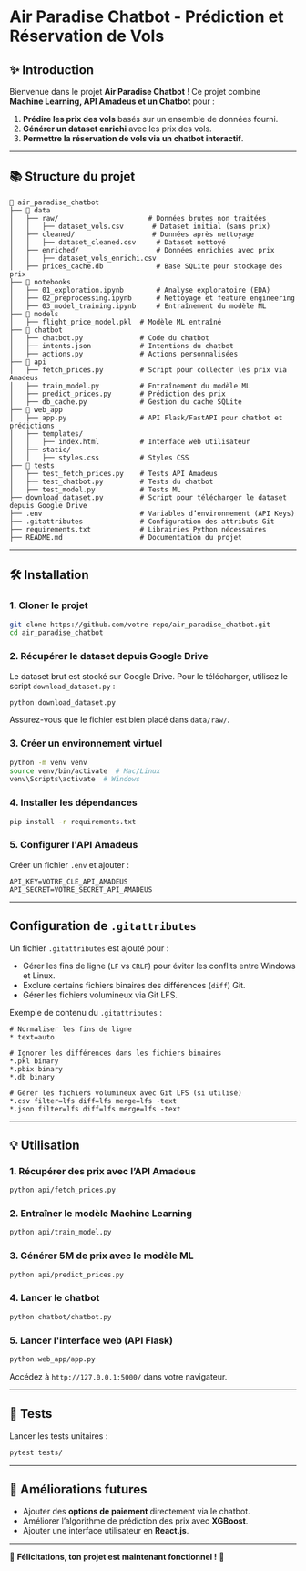 # Air Paradise Chatbot - Prédiction et Réservation de Vols

## ✨ Introduction

Bienvenue dans le projet **Air Paradise Chatbot** ! Ce projet combine **Machine Learning, API Amadeus et un Chatbot** pour :

1. **Prédire les prix des vols** basés sur un ensemble de données fourni.
2. **Générer un dataset enrichi** avec les prix des vols.
3. **Permettre la réservation de vols via un chatbot interactif**.

---

## 📚 Structure du projet

```
📎 air_paradise_chatbot
├── 📂 data
│   ├── raw/                      # Données brutes non traitées
│   │   ├── dataset_vols.csv       # Dataset initial (sans prix)
│   ├── cleaned/                   # Données après nettoyage
│   │   ├── dataset_cleaned.csv     # Dataset nettoyé
│   ├── enriched/                   # Données enrichies avec prix
│   │   ├── dataset_vols_enrichi.csv
│   ├── prices_cache.db             # Base SQLite pour stockage des prix
├── 📂 notebooks
│   ├── 01_exploration.ipynb        # Analyse exploratoire (EDA)
│   ├── 02_preprocessing.ipynb      # Nettoyage et feature engineering
│   ├── 03_model_training.ipynb     # Entraînement du modèle ML
├── 📂 models
│   ├── flight_price_model.pkl  # Modèle ML entraîné
├── 📂 chatbot
│   ├── chatbot.py              # Code du chatbot
│   ├── intents.json            # Intentions du chatbot
│   ├── actions.py              # Actions personnalisées
├── 📂 api
│   ├── fetch_prices.py         # Script pour collecter les prix via Amadeus
│   ├── train_model.py          # Entraînement du modèle ML
│   ├── predict_prices.py       # Prédiction des prix
│   ├── db_cache.py             # Gestion du cache SQLite
├── 📂 web_app
│   ├── app.py                  # API Flask/FastAPI pour chatbot et prédictions
│   ├── templates/
│   │   ├── index.html          # Interface web utilisateur
│   ├── static/
│   │   ├── styles.css          # Styles CSS
├── 📂 tests
│   ├── test_fetch_prices.py    # Tests API Amadeus
│   ├── test_chatbot.py         # Tests du chatbot
│   ├── test_model.py           # Tests ML
├── download_dataset.py         # Script pour télécharger le dataset depuis Google Drive
├── .env                        # Variables d’environnement (API Keys)
├── .gitattributes              # Configuration des attributs Git
├── requirements.txt            # Librairies Python nécessaires
├── README.md                   # Documentation du projet
```

---

## 🛠️ Installation

### 1. Cloner le projet

```bash
git clone https://github.com/votre-repo/air_paradise_chatbot.git
cd air_paradise_chatbot
```

### 2. Récupérer le dataset depuis Google Drive

Le dataset brut est stocké sur Google Drive. Pour le télécharger, utilisez le script `download_dataset.py` :

```bash
python download_dataset.py
```

Assurez-vous que le fichier est bien placé dans `data/raw/`.

### 3. Créer un environnement virtuel

```bash
python -m venv venv
source venv/bin/activate  # Mac/Linux
venv\Scripts\activate  # Windows
```

### 4. Installer les dépendances

```bash
pip install -r requirements.txt
```

### 5. Configurer l'API Amadeus

Créer un fichier `.env` et ajouter :

```env
API_KEY=VOTRE_CLE_API_AMADEUS
API_SECRET=VOTRE_SECRET_API_AMADEUS
```

---

## Configuration de `.gitattributes`

Un fichier `.gitattributes` est ajouté pour :
- Gérer les fins de ligne (`LF` vs `CRLF`) pour éviter les conflits entre Windows et Linux.
- Exclure certains fichiers binaires des différences (`diff`) Git.
- Gérer les fichiers volumineux via Git LFS.

Exemple de contenu du `.gitattributes` :

```gitattributes
# Normaliser les fins de ligne
* text=auto

# Ignorer les différences dans les fichiers binaires
*.pkl binary
*.pbix binary
*.db binary

# Gérer les fichiers volumineux avec Git LFS (si utilisé)
*.csv filter=lfs diff=lfs merge=lfs -text
*.json filter=lfs diff=lfs merge=lfs -text
```

---

## 💡 Utilisation

### 1. Récupérer des prix avec l’API Amadeus

```bash
python api/fetch_prices.py
```

### 2. Entraîner le modèle Machine Learning

```bash
python api/train_model.py
```

### 3. Générer 5M de prix avec le modèle ML

```bash
python api/predict_prices.py
```

### 4. Lancer le chatbot

```bash
python chatbot/chatbot.py
```

### 5. Lancer l'interface web (API Flask)

```bash
python web_app/app.py
```

Accédez à `http://127.0.0.1:5000/` dans votre navigateur.

---

## 🔧 Tests

Lancer les tests unitaires :

```bash
pytest tests/
```

---

## 🚀 Améliorations futures

- Ajouter des **options de paiement** directement via le chatbot.
- Améliorer l’algorithme de prédiction des prix avec **XGBoost**.
- Ajouter une interface utilisateur en **React.js**.

---

📢 **Félicitations, ton projet est maintenant fonctionnel !** 🚀

